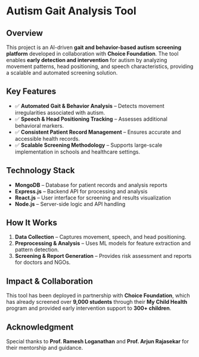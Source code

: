 # **Autism Gait Analysis Tool**

## **Overview**
This project is an AI-driven **gait and behavior-based autism screening platform** developed in collaboration with **Choice Foundation**. The tool enables **early detection and intervention** for autism by analyzing movement patterns, head positioning, and speech characteristics, providing a scalable and automated screening solution.

## **Key Features**
- ✅ **Automated Gait & Behavior Analysis** – Detects movement irregularities associated with autism.  
- ✅ **Speech & Head Positioning Tracking** – Assesses additional behavioral markers.  
- ✅ **Consistent Patient Record Management** – Ensures accurate and accessible health records.  
- ✅ **Scalable Screening Methodology** – Supports large-scale implementation in schools and healthcare settings.  

## **Technology Stack**
- **MongoDB** – Database for patient records and analysis reports  
- **Express.js** – Backend API for processing and analysis  
- **React.js** – User interface for screening and results visualization  
- **Node.js** – Server-side logic and API handling  

## **How It Works**
1. **Data Collection** – Captures movement, speech, and head positioning.  
2. **Preprocessing & Analysis** – Uses ML models for feature extraction and pattern detection.  
3. **Screening & Report Generation** – Provides risk assessment and reports for doctors and NGOs.  

## **Impact & Collaboration**
This tool has been deployed in partnership with **Choice Foundation**, which has already screened over **9,000 students** through their **My Child Health** program and provided early intervention support to **300+ children**.  

## **Acknowledgment**
Special thanks to **Prof. Ramesh Loganathan** and **Prof. Arjun Rajasekar** for their mentorship and guidance.  

